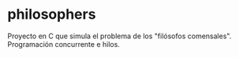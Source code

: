 # philosophers
Proyecto en C que simula el problema de los "filósofos comensales". Programación concurrente e hilos.
